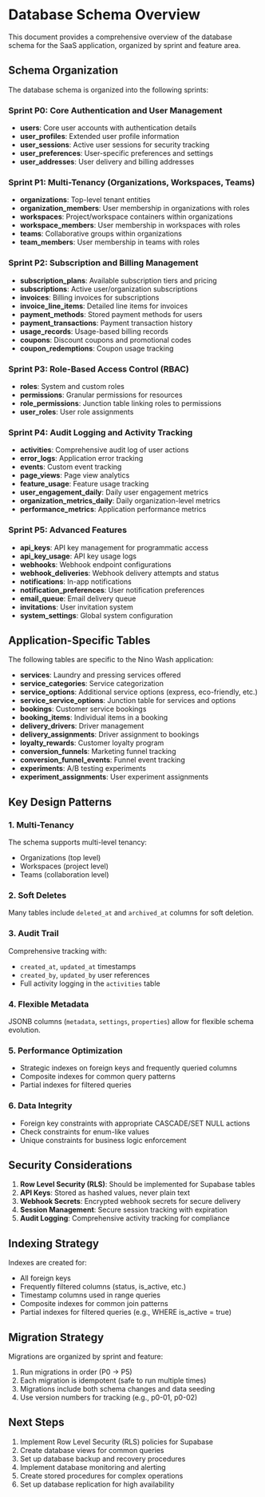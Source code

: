# Database Schema Overview

This document provides a comprehensive overview of the database schema for the SaaS application, organized by sprint and feature area.

## Schema Organization

The database schema is organized into the following sprints:

### Sprint P0: Core Authentication and User Management
- **users**: Core user accounts with authentication details
- **user_profiles**: Extended user profile information
- **user_sessions**: Active user sessions for security tracking
- **user_preferences**: User-specific preferences and settings
- **user_addresses**: User delivery and billing addresses

### Sprint P1: Multi-Tenancy (Organizations, Workspaces, Teams)
- **organizations**: Top-level tenant entities
- **organization_members**: User membership in organizations with roles
- **workspaces**: Project/workspace containers within organizations
- **workspace_members**: User membership in workspaces with roles
- **teams**: Collaborative groups within organizations
- **team_members**: User membership in teams with roles

### Sprint P2: Subscription and Billing Management
- **subscription_plans**: Available subscription tiers and pricing
- **subscriptions**: Active user/organization subscriptions
- **invoices**: Billing invoices for subscriptions
- **invoice_line_items**: Detailed line items for invoices
- **payment_methods**: Stored payment methods for users
- **payment_transactions**: Payment transaction history
- **usage_records**: Usage-based billing records
- **coupons**: Discount coupons and promotional codes
- **coupon_redemptions**: Coupon usage tracking

### Sprint P3: Role-Based Access Control (RBAC)
- **roles**: System and custom roles
- **permissions**: Granular permissions for resources
- **role_permissions**: Junction table linking roles to permissions
- **user_roles**: User role assignments

### Sprint P4: Audit Logging and Activity Tracking
- **activities**: Comprehensive audit log of user actions
- **error_logs**: Application error tracking
- **events**: Custom event tracking
- **page_views**: Page view analytics
- **feature_usage**: Feature usage tracking
- **user_engagement_daily**: Daily user engagement metrics
- **organization_metrics_daily**: Daily organization-level metrics
- **performance_metrics**: Application performance metrics

### Sprint P5: Advanced Features
- **api_keys**: API key management for programmatic access
- **api_key_usage**: API key usage logs
- **webhooks**: Webhook endpoint configurations
- **webhook_deliveries**: Webhook delivery attempts and status
- **notifications**: In-app notifications
- **notification_preferences**: User notification preferences
- **email_queue**: Email delivery queue
- **invitations**: User invitation system
- **system_settings**: Global system configuration

## Application-Specific Tables

The following tables are specific to the Nino Wash application:

- **services**: Laundry and pressing services offered
- **service_categories**: Service categorization
- **service_options**: Additional service options (express, eco-friendly, etc.)
- **service_service_options**: Junction table for services and options
- **bookings**: Customer service bookings
- **booking_items**: Individual items in a booking
- **delivery_drivers**: Driver management
- **delivery_assignments**: Driver assignment to bookings
- **loyalty_rewards**: Customer loyalty program
- **conversion_funnels**: Marketing funnel tracking
- **conversion_funnel_events**: Funnel event tracking
- **experiments**: A/B testing experiments
- **experiment_assignments**: User experiment assignments

## Key Design Patterns

### 1. Multi-Tenancy
The schema supports multi-level tenancy:
- Organizations (top level)
- Workspaces (project level)
- Teams (collaboration level)

### 2. Soft Deletes
Many tables include `deleted_at` and `archived_at` columns for soft deletion.

### 3. Audit Trail
Comprehensive tracking with:
- `created_at`, `updated_at` timestamps
- `created_by`, `updated_by` user references
- Full activity logging in the `activities` table

### 4. Flexible Metadata
JSONB columns (`metadata`, `settings`, `properties`) allow for flexible schema evolution.

### 5. Performance Optimization
- Strategic indexes on foreign keys and frequently queried columns
- Composite indexes for common query patterns
- Partial indexes for filtered queries

### 6. Data Integrity
- Foreign key constraints with appropriate CASCADE/SET NULL actions
- Check constraints for enum-like values
- Unique constraints for business logic enforcement

## Security Considerations

1. **Row Level Security (RLS)**: Should be implemented for Supabase tables
2. **API Keys**: Stored as hashed values, never plain text
3. **Webhook Secrets**: Encrypted webhook secrets for secure delivery
4. **Session Management**: Secure session tracking with expiration
5. **Audit Logging**: Comprehensive activity tracking for compliance

## Indexing Strategy

Indexes are created for:
- All foreign keys
- Frequently filtered columns (status, is_active, etc.)
- Timestamp columns used in range queries
- Composite indexes for common join patterns
- Partial indexes for filtered queries (e.g., WHERE is_active = true)

## Migration Strategy

Migrations are organized by sprint and feature:
1. Run migrations in order (P0 → P5)
2. Each migration is idempotent (safe to run multiple times)
3. Migrations include both schema changes and data seeding
4. Use version numbers for tracking (e.g., p0-01, p0-02)

## Next Steps

1. Implement Row Level Security (RLS) policies for Supabase
2. Create database views for common queries
3. Set up database backup and recovery procedures
4. Implement database monitoring and alerting
5. Create stored procedures for complex operations
6. Set up database replication for high availability

